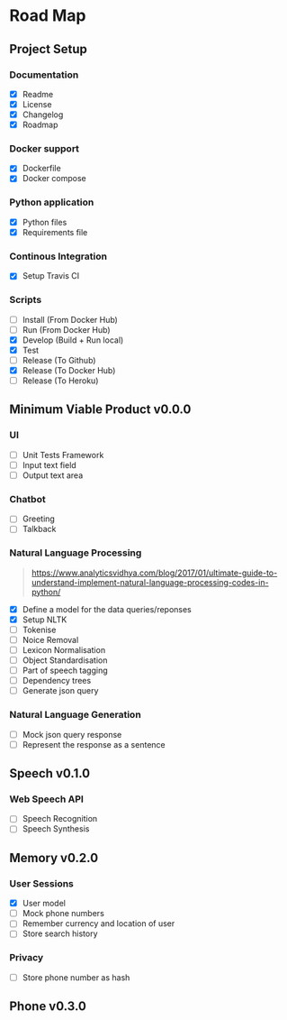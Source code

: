 # Road Map

## Project Setup

### Documentation
- [x] Readme
- [x] License
- [x] Changelog
- [x] Roadmap

### Docker support
- [x] Dockerfile
- [x] Docker compose

### Python application
- [x] Python files
- [x] Requirements file

### Continous Integration
- [x] Setup Travis CI

### Scripts
- [ ] Install (From Docker Hub)
- [ ] Run (From Docker Hub)
- [x] Develop (Build + Run local)
- [x] Test
- [ ] Release (To Github)
- [x] Release (To Docker Hub)
- [ ] Release (To Heroku)

## Minimum Viable Product v0.0.0

### UI
- [ ] Unit Tests Framework
- [ ] Input text field
- [ ] Output text area 

### Chatbot
- [ ] Greeting
- [ ] Talkback

### Natural Language Processing
> https://www.analyticsvidhya.com/blog/2017/01/ultimate-guide-to-understand-implement-natural-language-processing-codes-in-python/
- [x] Define a model for the data queries/reponses
- [x] Setup NLTK
- [ ] Tokenise
- [ ] Noice Removal
- [ ] Lexicon Normalisation
- [ ] Object Standardisation
- [ ] Part of speech tagging
- [ ] Dependency trees
- [ ] Generate json query

### Natural Language Generation
- [ ] Mock json query response
- [ ] Represent the response as a sentence

## Speech v0.1.0

### Web Speech API
- [ ] Speech Recognition
- [ ] Speech Synthesis

## Memory v0.2.0

### User Sessions
- [x] User model
- [ ] Mock phone numbers
- [ ] Remember currency and location of user 
- [ ] Store search history

### Privacy
- [ ] Store phone number as hash

## Phone v0.3.0 



